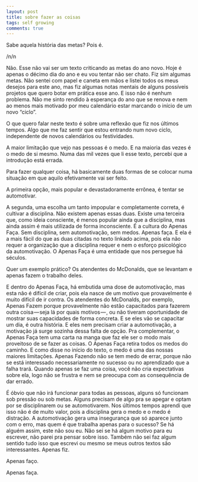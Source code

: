 ```yaml
---
layout: post
title: sobre fazer as coisas
tags: self growing
comments: true
---
```

Sabe aquela história das metas? Pois é.

/n/n

Não. Esse não vai ser um texto criticando as metas do ano novo. Hoje é apenas o décimo dia do ano e eu vou tentar não ser chato. Fiz sim algumas metas. Não sentei com papel e caneta em mãos e listei todos os meus desejos para este ano, mas fiz algumas notas mentais de alguns possíveis projetos que quero botar em prática esse ano. E isso não é nenhum problema. Não me sinto rendido à esperança do ano que se renova e nem ao menos mais motivado por meu calendário estar marcando o início de um novo “ciclo”.

O que quero falar neste texto é sobre uma reflexão que fiz nos últimos tempos. Algo que me faz sentir que estou entrando num novo ciclo, independente de novos calendários ou festividades.

A maior limitação que vejo nas pessoas é o medo. E na maioria das vezes é o medo de si mesmo. Numa das mil vezes que li esse texto, percebi que a introdução está errada.

Para fazer qualquer coisa, há basicamente duas formas de se colocar numa situação em que aquilo efetivamente vai ser feito.

A primeira opção, mais popular e devastadoramente errônea, é tentar se automotivar.

A segunda, uma escolha um tanto impopular e completamente correta, é cultivar a disciplina.
Não existem apenas essas duas. Existe uma terceira que, como ideia consciente, é menos popular ainda que a disciplina, mas ainda assim é mais utilizada de forma inconsciente. É a cultura do Apenas Faça. Sem disciplina, sem automotivação, sem medos. Apenas faça. E ela é a mais fácil do que as duas citadas no texto linkado acima, pois ela não requer a organização que a disciplina requer e nem o esforço psicológico da automotivação. O Apenas Faça é uma entidade que nos persegue há séculos.

Quer um exemplo prático? Os atendentes do McDonalds, que se levantam e apenas fazem o trabalho deles.

E dentro do Apenas Faça, há embutida uma dose de automotivação, mas esta não é difícil de criar, pois ela nasce de um motivo que provavelmente é muito difícil de ir contra. Os atendentes do McDonalds, por exemplo, Apenas Fazem porque provavelmente não estão capacitados para fazerem outra coisa — seja lá por quais motivos — , ou não tiveram oportunidade de mostrar suas capacidades de forma concreta. E se eles vão se capacitar um dia, é outra história. E eles nem precisam criar a automotivação, a motivação já surge sozinha dessa falta de opção.
Pra complementar, o Apenas Faça tem uma carta na manga que faz ele ser o modo mais proveitoso de se fazer as coisas. O Apenas Faça retira todos os medos do caminho. E como disse no início do texto, o medo é uma das nossas maiores limitações. Apenas Fazendo não se tem medo de errar, porque não se está interessado necessariamente no sucesso ou no aprendizado que a falha trará. Quando apenas se faz uma coisa, você não cria expectativas sobre ela, logo não se frustra e nem se preocupa com as consequência de dar errado.

É óbvio que não irá funcionar para todas as pessoas, alguns só funcionam sob pressão ou sob metas. Alguns precisam de algo pra se apegar e optam por se disciplinarem ou se automotivarem. Nos últimos tempos aprendi que isso não é de muito valor, pois a disciplina gera o medo e o medo é distração. A automotivação gera uma insegurança que só aparece junto com o erro, mas quem é que trabalha apenas para o sucesso? Se há alguém assim, este não sou eu.
Não sei se há algum motivo para eu escrever, não parei pra pensar sobre isso. Também não sei faz algum sentido tudo isso que escrevi ou mesmo se meus outros textos são interessantes. Apenas fiz.

Apenas faço.

Apenas faça.
